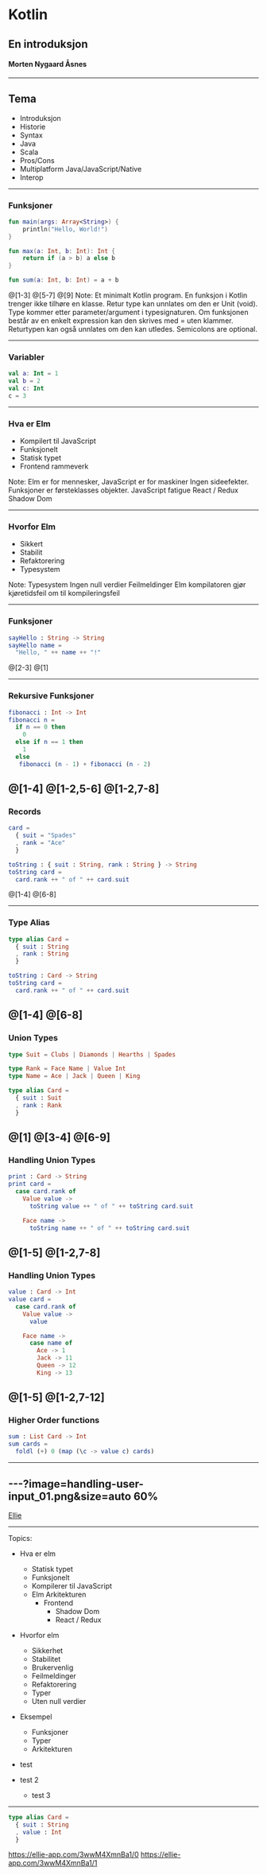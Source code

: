 # Kotlin
## En introduksjon
#### Morten Nygaard Åsnes

---
## Tema

- Introduksjon
- Historie
- Syntax
- Java
- Scala
- Pros/Cons
- Multiplatform Java/JavaScript/Native
- Interop

---
### Funksjoner
```kotlin
fun main(args: Array<String>) {
    println("Hello, World!")
}

fun max(a: Int, b: Int): Int {
    return if (a > b) a else b
}

fun sum(a: Int, b: Int) = a + b
```
@[1-3]
@[5-7]
@[9]
Note:
Et minimalt Kotlin program. En funksjon i Kotlin trenger ikke 
tilhøre en klasse. Retur type kan unnlates om den er Unit (void). 
Type kommer etter parameter/argument i typesignaturen.
Om funksjonen består av en enkelt expression kan den skrives med = uten klammer.
Returtypen kan også unnlates om den kan utledes. Semicolons are optional.

---
### Variabler 
```kotlin
val a: Int = 1 
val b = 2
val c: Int  
c = 3


```

---
### Hva er Elm
- Kompilert til JavaScript
- Funksjonelt
- Statisk typet
- Frontend rammeverk

Note:
Elm er for mennesker, JavaScript er for maskiner
Ingen sideefekter.
Funksjoner er førsteklasses objekter.
JavaScript fatigue
React / Redux
Shadow Dom

---

### Hvorfor Elm
- Sikkert
- Stabilit
- Refaktorering
- Typesystem

Note:
Typesystem
Ingen null verdier
Feilmeldinger
Elm kompilatoren gjør kjøretidsfeil om til kompileringsfeil


---

### Funksjoner
```elm
sayHello : String -> String
sayHello name =
  "Hello, " ++ name ++ "!"
```
@[2-3]
@[1]

---
### Rekursive Funksjoner
```elm
fibonacci : Int -> Int
fibonacci n =
  if n == 0 then
    0
  else if n == 1 then
    1
  else
   fibonacci (n - 1) + fibonacci (n - 2)
```
@[1-4]
@[1-2,5-6]
@[1-2,7-8]
---
### Records
```elm
card =
  { suit = "Spades"
  , rank = "Ace"
  }

toString : { suit : String, rank : String } -> String
toString card =
  card.rank ++ " of " ++ card.suit
```
@[1-4]
@[6-8]

---
### Type Alias
```elm
type alias Card =
  { suit : String
  , rank : String
  }

toString : Card -> String
toString card =
  card.rank ++ " of " ++ card.suit
```
@[1-4]
@[6-8]
---
### Union Types
```elm
type Suit = Clubs | Diamonds | Hearths | Spades

type Rank = Face Name | Value Int
type Name = Ace | Jack | Queen | King

type alias Card =
  { suit : Suit
  , rank : Rank
  }
```
@[1]
@[3-4]
@[6-9]
---
### Handling Union Types
```elm
print : Card -> String
print card =
  case card.rank of
    Value value ->
      toString value ++ " of " ++ toString card.suit

    Face name ->
      toString name ++ " of " ++ toString card.suit
```
@[1-5]
@[1-2,7-8]
---
### Handling Union Types
```elm
value : Card -> Int
value card =
  case card.rank of
    Value value ->
      value

    Face name ->
      case name of
        Ace -> 1
        Jack -> 11
        Queen -> 12
        King -> 13
```
@[1-5]
@[1-2,7-12]
---
### Higher Order functions
```elm
sum : List Card -> Int
sum cards =
  foldl (+) 0 (map (\c -> value c) cards)
```
---
---?image=handling-user-input_01.png&size=auto 60%
---
[Ellie](https://ellie-app.com/3wwM4XmnBa1/0)

---
Topics:
- Hva er elm
	- Statisk typet
	- Funksjonelt
	- Kompilerer til JavaScript
	- Elm Arkitekturen
	  - Frontend
		- Shadow Dom
		- React / Redux
- Hvorfor elm
	- Sikkerhet
	- Stabilitet
	- Brukervenlig
	- Feilmeldinger
	- Refaktorering
	- Typer
	- Uten null verdier
- Eksempel
	- Funksjoner
	- Typer
	- Arkitekturen



- test
- test 2
	- test 3

---

```elm
type alias Card =
  { suit : String
  , value : Int
  }
```
https://ellie-app.com/3wwM4XmnBa1/0
https://ellie-app.com/3wwM4XmnBa1/1
